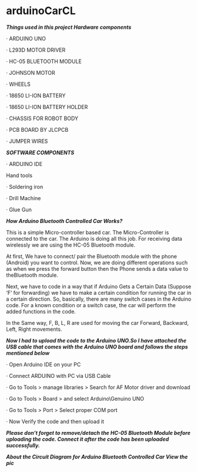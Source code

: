 # arduinoCarCL


***Things used in this project
Hardware components***

· ARDUINO UNO

· L293D MOTOR DRIVER

· HC-05 BLUETOOTH MODULE

· JOHNSON MOTOR

· WHEELS

· 18650 LI-ION BATTERY

· 18650 LI-ION BATTERY HOLDER

· CHASSIS FOR ROBOT BODY

· PCB BOARD BY JLCPCB

· JUMPER WIRES




***SOFTWARE COMPONENTS***

· ARDUINO IDE


Hand tools

· Soldering iron

· Drill Machine

· Glue Gun


***How Arduino Bluetooth Controlled Car Works?***

This is a simple Micro-controller based car. The Micro-Controller is connected to the car. The Arduino is doing all this job. For receiving data wirelessly we are using the HC-05 Bluetooth module.

At first, We have to connect/ pair the Bluetooth module with the phone (Android) you want to control. Now, we are doing different operations such as when we press the forward button then the Phone sends a data value to theBluetooth module.

Next, we have to code in a way that if Arduino Gets a Certain Data (Suppose ‘F’ for forwarding) we have to make a certain condition for running the car in a certain direction. So, basically, there are many switch cases in the Arduino code. For a known condition or a switch case, the car will perform the added functions in the code.

In the Same way, F, B, L, R are used for moving the car Forward, Backward, Left, Right movements.



***Now I had to upload the code to the Arduino UNO.So I have attached the USB cable that comes with the Arduino UNO board and follows the steps mentioned below***

· Open Arduino IDE on your PC

· Connect ARDUINO with PC via USB Cable

· Go to Tools > manage libraries > Search for AF Motor driver and download

· Go to Tools > Board > and select Arduino\Genuino UNO

· Go to Tools > Port > Select proper COM port

· Now Verify the code and then upload it



***Please don’t forget to remove/detach the HC-05 Bluetooth Module before uploading the code. Connect it after the code has been uploaded successfully.***


***About the Circuit Diagram for Arduino Bluetooth Controlled Car View the pic***




